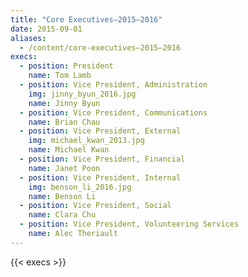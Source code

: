 ```yaml
---
title: "Core Executives—2015–2016"
date: 2015-09-01
aliases:
  - /content/core-executives—2015–2016
execs:
  - position: President
    name: Tom Lamb
  - position: Vice President, Administration
    img: jinny_byun_2016.jpg
    name: Jinny Byun
  - position: Vice President, Communications
    name: Brian Chau
  - position: Vice President, External
    img: michael_kwan_2013.jpg
    name: Michael Kwan
  - position: Vice President, Financial
    name: Janet Poon
  - position: Vice President, Internal
    img: benson_li_2016.jpg
    name: Benson Li
  - position: Vice President, Social
    name: Clara Chu
  - position: Vice President, Volunteering Services
    name: Alec Theriault
---
```


{{< execs >}}
